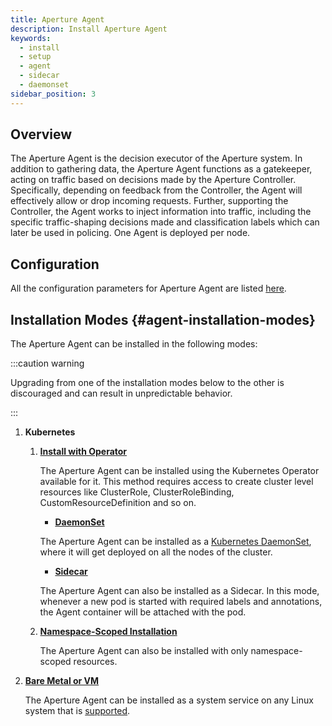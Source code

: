 ```yaml
---
title: Aperture Agent
description: Install Aperture Agent
keywords:
  - install
  - setup
  - agent
  - sidecar
  - daemonset
sidebar_position: 3
---
```


## Overview

The Aperture Agent is the decision executor of the Aperture system. In addition
to gathering data, the Aperture Agent functions as a gatekeeper, acting on
traffic based on decisions made by the Aperture Controller. Specifically,
depending on feedback from the Controller, the Agent will effectively allow or
drop incoming requests. Further, supporting the Controller, the Agent works to
inject information into traffic, including the specific traffic-shaping
decisions made and classification labels which can later be used in policing.
One Agent is deployed per node.

## Configuration

All the configuration parameters for Aperture Agent are listed
[here](/reference/configuration/agent.md).

## Installation Modes {#agent-installation-modes}

The Aperture Agent can be installed in the following modes:

:::caution warning

Upgrading from one of the installation modes below to the other is discouraged
and can result in unpredictable behavior.

:::

1. **Kubernetes**

   1. [**Install with Operator**](kubernetes/operator/operator.md)

      The Aperture Agent can be installed using the Kubernetes Operator
      available for it. This method requires access to create cluster level
      resources like ClusterRole, ClusterRoleBinding, CustomResourceDefinition
      and so on.

      - [**DaemonSet**](kubernetes/operator/daemonset.md)

      The Aperture Agent can be installed as a
      [Kubernetes DaemonSet](https://kubernetes.io/docs/concepts/workloads/controllers/daemonset/),
      where it will get deployed on all the nodes of the cluster.

      - [**Sidecar**](kubernetes/operator/sidecar.md)

      The Aperture Agent can also be installed as a Sidecar. In this mode,
      whenever a new pod is started with required labels and annotations, the
      Agent container will be attached with the pod.

   2. [**Namespace-Scoped Installation**](kubernetes/namespace-scoped/namespace-scoped.md)

      The Aperture Agent can also be installed with only namespace-scoped
      resources.

2. [**Bare Metal or VM**](bare_metal.md)

   The Aperture Agent can be installed as a system service on any Linux system
   that is [supported](supported-platforms.md).
